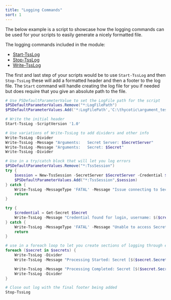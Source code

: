 ```yaml
---
title: "Logging Commands"
sort: 1
---
```


The below example is a script to showcase how the logging commands can be used for your scripts to easily generate a nicely formatted file.

The logging commands included in the module:

- [Start-TssLog]
- [Stop-TssLog]
- [Write-TssLog]

The first and last step of your scripts would be to use `Start-TssLog` and then `Stop-TssLog` these will add a formatted header and then a footer to the log file. The `Start` command will handle creating the log file for you if needed but does require that you give an absolute path to the file.

```powershell
# Use PSDefaultParameterValue to set the LogFile path for the script
$PSDefaultParameterValues.Remove("*:LogFilePath")
$PSDefaultParameterValues.Add('*:LogFilePath','C:\thycotic\argument_test.log')

# Write the initial header
Start-TssLog -ScriptVersion '1.0'

# Use variations of Write-TssLog to add dividers and other info
Write-TssLog -Divider
Write-TssLog -Message "Arguments:   Secret Server: $SecretServer"
Write-TssLog -Message "Arguments:   Secret: $Secret"
Write-TssLog -Divider

# Use in a try/catch block that will let you log errors
$PSDefaultParameterValues.Remove("*:TssSession")
try {
    $session = New-TssSession -SecretServer $SecretServer -Credential $credential -ErrorAction Stop
    $PSDefaultParameterValues.Add("*:TssSession",$session)
} catch {
    Write-TssLog -MessageType 'FATAL' -Message "Issue connecting to Secret Server $SecretServer - $($_.Exception)"
    return
}

try {
    $credential = Get-Secret $Secret
    Write-TssLog -Message "Credential found for login, username: $($credential.Username)"
} catch {
    Write-TssLog -MessageType 'FATAL' -Message "Unable to access Secret $Secret - $($_.Exception)"
    return
}

# use in a foreach loop to let you create sections of logging through each object
foreach ($secret in $secrets) {
    Write-TssLog -Divider
    Write-TssLog -Message "Processing Started: Secret [$($secret.SecretName)]"

    Write-TssLog -Message "Processing Completed: Secret [$($secret.SecretName)]"
    Write-TssLog -Divider
}

# Close out log with the final footer being added
Stop-TssLog
```

[Start-TssLog]:/thycotic.secretserver/commands/logging/Start-TssLog
[Stop-TssLog]:/thycotic.secretserver/commands/logging/Stop-TssLog
[Write-TssLog]:/thycotic.secretserver/commands/logging/Write-TssLog